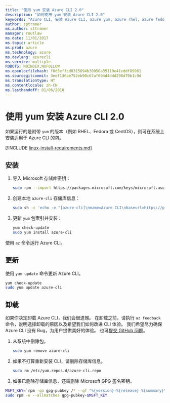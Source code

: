 ```yaml
---
title: "使用 yum 安装 Azure CLI 2.0"
description: "如何使用 yum 安装 Azure CLI 2.0"
keywords: "Azure CLI, 安装 Azure CLI, azure yum, azure rhel, azure fedora, azure centos"
author: sptramer
ms.author: sttramer
manager: routlaw
ms.date: 11/01/2017
ms.topic: article
ms.prod: azure
ms.technology: azure
ms.devlang: azurecli
ms.service: multiple
ROBOTS: NOINDEX,NOFOLLOW
ms.openlocfilehash: f0d5effcd8315094b30050a35119e41eddf89961
ms.sourcegitcommit: 3eef136ae752eb90c67af604d4ddd298d70b1c9d
ms.translationtype: HT
ms.contentlocale: zh-CN
ms.lasthandoff: 01/06/2018
---
```

# <a name="install-azure-cli-20-with-yum"></a>使用 yum 安装 Azure CLI 2.0

如果运行的是附带 `yum` 的版本（例如 RHEL、Fedora 或 CentOS），则可在系统上安装适用于 Azure CLI 的包。

[!INCLUDE [linux-install-requirements.md](includes/linux-install-requirements.md)]

## <a name="install"></a>安装

1. 导入 Microsoft 存储库密钥：

   ```bash
   sudo rpm --import https://packages.microsoft.com/keys/microsoft.asc
   ```

2. 创建本地 `azure-cli` 存储库信息：

   ```bash
   sudo sh -c 'echo -e "[azure-cli]\nname=Azure CLI\nbaseurl=https://packages.microsoft.com/yumrepos/azure-cli\nenabled=1\ngpgcheck=1\ngpgkey=https://packages.microsoft.com/keys/microsoft.asc" > /etc/yum.repos.d/azure-cli.repo'
   ```

3. 更新 `yum` 包索引并安装：

   ```bash
   yum check-update
   sudo yum install azure-cli
   ```

使用 `az` 命令运行 Azure CLI。

## <a name="update"></a>更新

使用 `yum update` 命令更新 Azure CLI。

```bash
yum check-update
sudo yum update azure-cli
```

## <a name="uninstall"></a>卸载

如果你决定卸载 Azure CLI，我们会很遗憾。 在卸载之前，请执行 `az feedback` 命令，说明选择卸载的原因以及希望我们如何改进 CLI 体验。 我们希望尽力确保 Azure CLI 没有 Bug，为用户提供美好的体验。 也可[提交 GitHub 问题](https://github.com/Azure/azure-cli/issues)。

1. 从系统中删除包。

   ```bash
   sudo yum remove azure-cli
   ```

2. 如果不打算重新安装 CLI，请删除存储库信息。

   ```bash
   sudo rm /etc/yum.repos.d/azure-cli.repo
   ```

3. 如果已删除存储库信息，还需删除 Microsoft GPG 签名密钥。

  ```bash
  MSFT_KEY=`rpm -qa gpg-pubkey /* --qf "%{version}-%{release} %{summary}\n" | grep Microsoft | awk '{print $1}'`
  sudo rpm -e --allmatches gpg-pubkey-$MSFT_KEY
  ```
